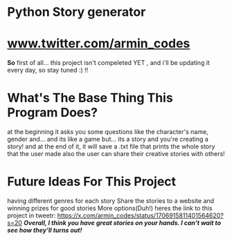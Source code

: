 # Python Story generator 

# **www.twitter.com/armin_codes**

**So** first of all... this project isn't compeleted YET , and i'll be updating it every day, so stay tuned :) !!

# What's The Base Thing This Program Does?

at the beginning it asks you some questions like the character's name, gender and...
and its like a game but... its a story and you're creating a story! and at the end of it, it will save a .txt file that prints the whole story that the user made
also the user can share their creative stories with others! 

# Future Ideas For This Project

having different genres for each story
Share the stories to a website and winning prizes for good stories
More options(Duh!)
heres the link to this project in tweetr: https://x.com/armin_codes/status/1706915811401564620?s=20
***Overall, I think you have great stories on your hands. I can't wait to see how they'll turns out!***
